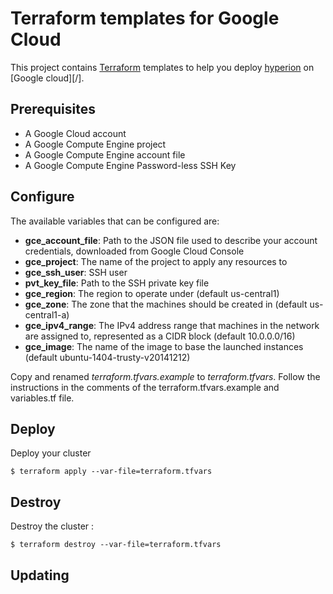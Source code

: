 # Terraform templates for Google Cloud

This project contains [Terraform][] templates to help you deploy [hyperion][] on [Google cloud][/].

## Prerequisites

* A Google Cloud account
* A Google Compute Engine project
* A Google Compute Engine account file
* A Google Compute Engine Password-less SSH Key

## Configure

The available variables that can be configured are:

* **gce_account_file**: Path to the JSON file used to describe your account credentials, downloaded from Google Cloud Console
* **gce_project**: The name of the project to apply any resources to
* **gce_ssh_user**: SSH user
* **pvt_key_file**: Path to the SSH private key file
* **gce_region**: The region to operate under (default us-central1)
* **gce_zone**: The zone that the machines should be created in (default us-central1-a)
* **gce_ipv4_range**: The IPv4 address range that machines in the network are assigned to, represented as a CIDR block (default 10.0.0.0/16)
* **gce_image**: The name of the image to base the launched instances (default ubuntu-1404-trusty-v20141212)

Copy and renamed *terraform.tfvars.example* to *terraform.tfvars*.
Follow the instructions in the comments of the terraform.tfvars.example and
variables.tf file.

## Deploy

Deploy your cluster

    $ terraform apply --var-file=terraform.tfvars

## Destroy

Destroy the cluster :

    $ terraform destroy --var-file=terraform.tfvars

## Updating





[Terraform]: https://www.terraform.io/
[Google cloud]: https://cloud.google.com

[hyperion]: http://github.com/nlamirault/hyperion
